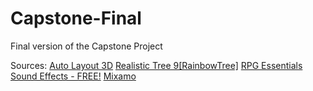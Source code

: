 # Capstone-Final #
 Final version of the Capstone Project

Sources:
[Auto Layout 3D](https://assetstore.unity.com/packages/tools/utilities/auto-layout-3d-148554)
[Realistic Tree 9[RainbowTree]](https://assetstore.unity.com/packages/3d/vegetation/trees/realistic-tree-9-rainbow-tree-54622#description)
[RPG Essentials Sound Effects - FREE!](https://assetstore.unity.com/packages/audio/sound-fx/rpg-essentials-sound-effects-free-227708#description)
[Mixamo](https://www.mixamo.com/#/)

[]()
[]()
[]()

[]()
[]()

